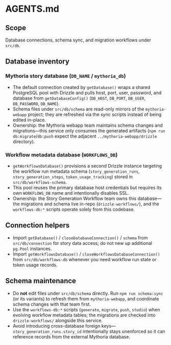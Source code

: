 # AGENTS.md

## Scope

Database connections, schema sync, and migration workflows under `src/db`.

## Database inventory

### Mythoria story database (`DB_NAME` / `mythoria_db`)

- The default connection created by `getDatabase()` wraps a shared PostgreSQL pool with Drizzle and pulls host, port, user, password, and database from `getDatabaseConfig()` (`DB_HOST`, `DB_PORT`, `DB_USER`, `DB_PASSWORD`, `DB_NAME`).
- Schema files under `src/db/schema` are read-only mirrors of the `mythoria-webapp` project; they are refreshed via the sync scripts instead of being edited in-place.
- Ownership: the Mythoria webapp team maintains schema changes and migrations—this service only consumes the generated artifacts (`npm run db:migrate`/`db:push` expect the adjacent `../mythoria-webapp/drizzle` directory).

### Workflow metadata database (`WORKFLOWS_DB`)

- `getWorkflowsDatabase()` provisions a second Drizzle instance targeting the workflow run metadata schema (`story_generation_runs`, `story_generation_steps`, `token_usage_tracking`) stored in `src/db/workflows-schema`.
- This pool reuses the primary database host credentials but requires its own `WORKFLOWS_DB` name and intentionally disables SSL.
- Ownership: the Story Generation Workflow team owns this database—the migrations and schema live in-repo (`drizzle-workflows/`), and the `workflows-db:*` scripts operate solely from this codebase.

## Connection helpers

- Import `getDatabase()` / `closeDatabaseConnection()` / `schema` from `src/db/connection` for story data access; do not new up additional `pg.Pool` instances.
- Import `getWorkflowsDatabase()` / `closeWorkflowsDatabaseConnection()` from `src/db/workflows-db` whenever you need workflow run state or token usage records.

## Schema maintenance

- Do **not** edit files under `src/db/schema` directly. Run `npm run schema:sync` (or its variants) to refresh them from `mythoria-webapp`, and coordinate schema changes with that team first.
- Use the `workflows-db:*` scripts (`generate`, `migrate`, `push`, `studio`) when evolving workflow metadata tables; the migrations are checked into `drizzle-workflows/` alongside this service.
- Avoid introducing cross-database foreign keys—`story_generation_runs.story_id` intentionally stays unenforced so it can reference records from the external Mythoria database.
